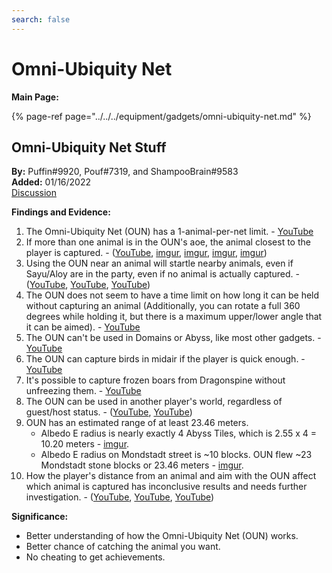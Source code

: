 ```yaml
---
search: false
---
```


# Omni-Ubiquity Net

**Main Page:**

{% page-ref page="../../../equipment/gadgets/omni-ubiquity-net.md" %}

## Omni-Ubiquity Net Stuff

**By:** Puffin\#9920, Pouf\#7319, and ShampooBrain\#9583  
**Added:** 01/16/2022  
[Discussion](https://tickettool.xyz/direct?url=https://cdn.discordapp.com/attachments/922959469657346108/931072700745662464/transcript-omniubiquity-net-stuff.html)

**Findings and Evidence:**  
1. The Omni-Ubiquity Net (OUN) has a 1-animal-per-net limit. - [YouTube](https://youtu.be/0ZnybwvyPDA)
2. If more than one animal is in the OUN's aoe, the animal closest to the player is captured. - ([YouTube](https://youtu.be/0vAt78Ie5U4), [imgur](https://imgur.com/a/7QrDRHe), [imgur](https://imgur.com/a/ilbkbsQ), [imgur](https://imgur.com/a/egQVxXd), [imgur](https://imgur.com/a/ZiGwoka))
3. Using the OUN near an animal will startle nearby animals, even if Sayu/Aloy are in the party, even if no animal is actually captured. - ([YouTube](https://youtu.be/OUBx9G5cVxo), [YouTube](https://youtu.be/Kv1Utj4YV50), [YouTube](https://youtu.be/NML6hmKToNE))
4. The OUN does not seem to have a time limit on how long it can be held without capturing an animal (Additionally, you can rotate a full 360 degrees while holding it, but there is a maximum upper/lower angle that it can be aimed). - [YouTube](https://youtu.be/9HORkvTCyUA)
5. The OUN can't be used in Domains or Abyss, like most other gadgets. - [YouTube](https://youtu.be/-D7_MHUTE_4)
6. The OUN can capture birds in midair if the player is quick enough. - [YouTube](https://youtu.be/Sey9eQSjA9A)
7. It's possible to capture frozen boars from Dragonspine without unfreezing them. - [YouTube](https://youtu.be/NMe2RD18M-M)
8. The OUN can be used in another player's world, regardless of guest/host status. - ([YouTube](https://youtu.be/tYlTs1cVdyo), [YouTube](https://youtu.be/xqD3ECkVCHo))
9. OUN has an estimated range of at least 23.46 meters.
    * Albedo E radius is nearly exactly 4 Abyss Tiles, which is 2.55 x 4 = 10.20 meters - [imgur](https://imgur.com/a/dybme5X).
    * Albedo E radius on Mondstadt street is ~10 blocks. OUN flew ~23 Mondstadt stone blocks or 23.46 meters - [imgur](https://imgur.com/a/SvuScot).
10. How the player's distance from an animal and aim with the OUN affect which animal is captured has inconclusive results and needs further investigation. - ([YouTube](https://youtu.be/rZAj79ay5os), [YouTube](https://youtu.be/ovFJ0C6YzNI), [YouTube](https://youtu.be/vWpTt1-Cf_0))

**Significance:**  
* Better understanding of how the Omni-Ubiquity Net (OUN) works.
* Better chance of catching the animal you want.
* No cheating to get achievements.

